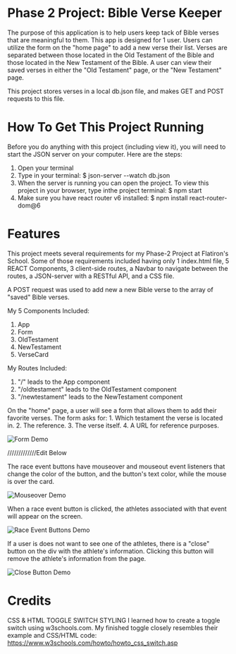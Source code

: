 # Phase 2 Project: Bible Verse Keeper

The purpose of this application is to help users keep tack of Bible verses that are meaningful to them. This app is designed for 1 user. Users can utilize the form on the "home page" to add a new verse their list. Verses are separated between those located in the Old Testament of the Bible and those located in the New Testament of the Bible. A user can view their saved verses in either the "Old Testament" page, or the "New Testament" page.

This project stores verses in a local db.json file, and makes GET and POST requests to this file.

# How To Get This Project Running
Before you do anything with this project (including view it), you will need to start the JSON server on your computer. Here are the steps:
1. Open your terminal
2. Type in your terminal: $ json-server --watch db.json
3. When the server is running you can open the project. To view this project in your browser, type inthe project terminal: $ npm start
4. Make sure you have react router v6 installed: $ npm install  react-router-dom@6

# Features
This project meets several requirements for my Phase-2 Project at Flatiron's School. Some of those requirements included having only 1 index.html file, 5 REACT Components, 3 client-side routes, a Navbar to navigate between the routes, a JSON-server with a RESTful API, and a CSS file.

A POST request was used to add new a new Bible verse to the array of "saved" Bible verses.

My 5 Components Included:
1. App
2. Form
3. OldTestament
4. NewTestament
5. VerseCard

My Routes Included:
1. "/" leads to the App component
2. "/oldtestament" leads to the OldTestament component
3. "/newtestament" leads to the NewTestament component

On the "home" page, a user will see a form that allows them to add their favorite verses. The form asks for: 1. Which testament the verse is located in. 2. The reference. 3. The verse itself. 4. A URL for reference purposes.

![Form Demo](./public/READMEGifs/form.gif)


/////////////Edit  Below

The race event buttons have mouseover and mouseout event listeners that change the color of the button, and the button's text color, while the mouse is over the card.

![Mouseover Demo](ReadMeGifs/MouseOverGif.gif)




When a race event button is clicked, the athletes associated with that event will appear on the screen.

![Race Event Buttons Demo](ReadMeGifs/ButtonListenerGif.gif)




If a user is does not want to see one of the athletes, there is a "close" button on the div with the athlete's information. Clicking this button will remove the athlete's information from the page.

![Close Button Demo](ReadMeGifs/CloseButton.gif)

# Credits


CSS & HTML TOGGLE SWITCH STYLING
I learned how to create a toggle switch using w3schools.com. My finished toggle closely resembles their example and CSS/HTML code:
https://www.w3schools.com/howto/howto_css_switch.asp